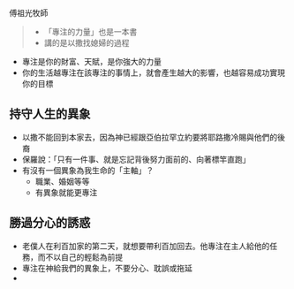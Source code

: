 傅祖光牧師
> - 「專注的力量」也是一本書
> - 講的是以撒找媳婦的過程
- 專注是你的財富、天賦，是你強大的力量
- 你的生活越專注在該專注的事情上，就會產生越大的影響，也越容易成功實現你的目標
## 持守人生的異象
- 以撒不能回到本家去，因為神已經跟亞伯拉罕立約要將耶路撒冷賜與他們的後裔
- 保羅說：「只有一件事、就是忘記背後努力面前的、向著標竿直跑」
- 有沒有一個異象為我生命的「主軸」？
	- 職業、婚姻等等
	- 有異象就能更專注
## 勝過分心的誘惑
- 老僕人在利百加家的第二天，就想要帶利百加回去。他專注在主人給他的任務，而不以自己的輕鬆為前提
- 專注在神給我們的異象上，不要分心、耽誤或拖延
- 